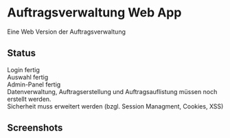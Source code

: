 # Auftragsverwaltung Web App
Eine Web Version der Auftragsverwaltung

## Status

Login fertig  
Auswahl fertig  
Admin-Panel fertig  
Datenverwaltung, Auftragserstellung und Auftragsauflistung müssen noch erstellt werden.  
Sicherheit muss erweitert werden (bzgl. Session Managment, Cookies, XSS)

## Screenshots

